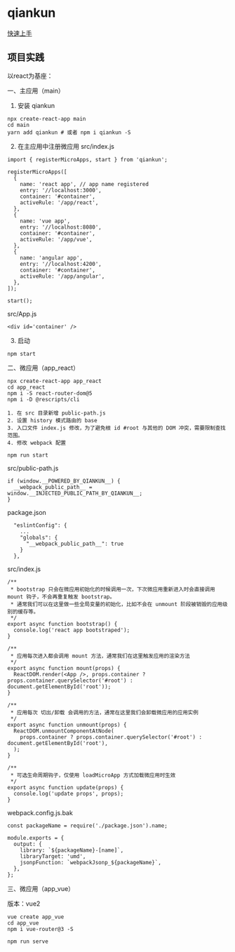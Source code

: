 # qiankun

[快速上手](https://qiankun.umijs.org/zh/guide/getting-started)

## 项目实践

以react为基座：

一、主应用（main）

1. 安装 qiankun
```
npx create-react-app main
cd main
yarn add qiankun # 或者 npm i qiankun -S
```

2. 在主应用中注册微应用
src/index.js
```
import { registerMicroApps, start } from 'qiankun';

registerMicroApps([
  {
    name: 'react app', // app name registered
    entry: '//localhost:3000',
    container: '#container',
    activeRule: '/app/react',
  },
  {
    name: 'vue app',
    entry: '//localhost:8080',
    container: '#container',
    activeRule: '/app/vue',
  },
  {
    name: 'angular app',
    entry: '//localhost:4200',
    container: '#container',
    activeRule: '/app/angular',
  },
]);

start();
```

src/App.js
```
<div id='container' />
```

3. 启动
```
npm start
```

二、微应用（app_react）

```
npx create-react-app app_react
cd app_react
npm i -S react-router-dom@5
npm i -D @rescripts/cli
```

```
1. 在 src 目录新增 public-path.js
2. 设置 history 模式路由的 base
3. 入口文件 index.js 修改，为了避免根 id #root 与其他的 DOM 冲突，需要限制查找范围。
4. 修改 webpack 配置
```

```
npm run start
```

src/public-path.js
```
if (window.__POWERED_BY_QIANKUN__) {
  __webpack_public_path__ = window.__INJECTED_PUBLIC_PATH_BY_QIANKUN__;
}
```

package.json
```
  "eslintConfig": {
    ...
    "globals": {
      "__webpack_public_path__": true
    }
  },
```

src/index.js
```
/**
 * bootstrap 只会在微应用初始化的时候调用一次，下次微应用重新进入时会直接调用 mount 钩子，不会再重复触发 bootstrap。
 * 通常我们可以在这里做一些全局变量的初始化，比如不会在 unmount 阶段被销毁的应用级别的缓存等。
 */
export async function bootstrap() {
  console.log('react app bootstraped');
}

/**
 * 应用每次进入都会调用 mount 方法，通常我们在这里触发应用的渲染方法
 */
export async function mount(props) {
  ReactDOM.render(<App />, props.container ? props.container.querySelector('#root') : document.getElementById('root'));
}

/**
 * 应用每次 切出/卸载 会调用的方法，通常在这里我们会卸载微应用的应用实例
 */
export async function unmount(props) {
  ReactDOM.unmountComponentAtNode(
    props.container ? props.container.querySelector('#root') : document.getElementById('root'),
  );
}

/**
 * 可选生命周期钩子，仅使用 loadMicroApp 方式加载微应用时生效
 */
export async function update(props) {
  console.log('update props', props);
}
```

webpack.config.js.bak
```
const packageName = require('./package.json').name;

module.exports = {
  output: {
    library: `${packageName}-[name]`,
    libraryTarget: 'umd',
    jsonpFunction: `webpackJsonp_${packageName}`,
  },
};
```

三、微应用（app_vue）

版本：vue2

```
vue create app_vue
cd app_vue
npm i vue-router@3 -S

npm run serve
```
